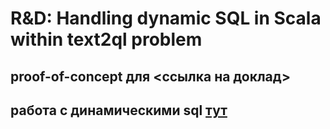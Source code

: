 # R&D: Handling dynamic SQL in Scala within text2ql problem

## proof-of-concept для <ссылка на доклад>

## работа с динамическими sql [тут](https://github.com/vsevolod66rus/text2ql-examples/blob/main/text2ql/src/main/scala/text2ql/dao/postgres/QueryManager.scala)